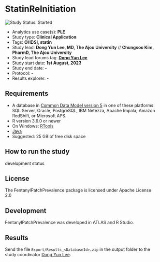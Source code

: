 StatinReInitiation
=================
<img src="https://img.shields.io/badge/Study%20Status-Started-blue.svg" alt="Study Status: Started">

- Analytics use case(s): **PLE**
- Study type: **Clinical Application**
- Tags: **OHDSI, statin**
- Study lead: **Dong Yun Lee, MD, The Ajou University** // 
              **Chungsoo Kim, PharmD, The Ajou University** 
- Study lead forums tag:  **[Dong Yun Lee](https://github.com/ABMI)**
- Study start date: **1st August, 2023**
- Study end date: **-**
- Protocol: **-**
- Results explorer: **-**


## Requirements
- A database in [Common Data Model version 5](https://github.com/OHDSI/CommonDataModel) in one of these platforms: SQL Server, Oracle, PostgreSQL, IBM Netezza, Apache Impala, Amazon RedShift, or Microsoft APS.
- R version 3.6.0 or newer
- On Windows: [RTools](http://cran.r-project.org/bin/windows/Rtools/)
- [Java](http://java.com)
- Suggested: 25 GB of free disk space

## How to run the study

development status

## License

The FentanylPatchPrevalence package is licensed under Apache License 2.0

## Development
 
FentanylPatchPrevalence was developed in ATLAS and R Studio.

## Results

Send the file `Export/Results_<DatabaseId>.zip` in the output folder to the study coordinator [Dong Yun Lee](mailto:dongyun909@gmail.com).
